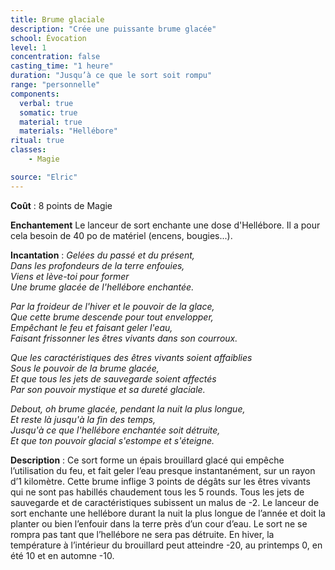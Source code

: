 ```yaml
---
title: Brume glaciale
description: "Crée une puissante brume glacée"
school: Évocation
level: 1
concentration: false
casting_time: "1 heure"
duration: "Jusqu’à ce que le sort soit rompu"
range: "personnelle"
components:
  verbal: true
  somatic: true
  material: true
  materials: "Hellébore"
ritual: true
classes:
    - Magie

source: "Elric"
---
```

**Coût** : 8 points de Magie  

**Enchantement** Le lanceur de sort enchante une dose d'Hellébore. Il a pour cela besoin de 40 po de matériel (encens, bougies...).  

**Incantation** : *Gelées du passé et du présent,*    
*Dans les profondeurs de la terre enfouies,*    
*Viens et lève-toi pour former*   
*Une brume glacée de l'hellébore enchantée.*    

*Par la froideur de l'hiver et le pouvoir de la glace,*    
*Que cette brume descende pour tout envelopper,*    
*Empêchant le feu et faisant geler l'eau,*    
*Faisant frissonner les êtres vivants dans son courroux.*    

*Que les caractéristiques des êtres vivants soient affaiblies*   
*Sous le pouvoir de la brume glacée,*    
*Et que tous les jets de sauvegarde soient affectés*    
*Par son pouvoir mystique et sa dureté glaciale.*   

*Debout, oh brume glacée, pendant la nuit la plus longue,*    
*Et reste là jusqu'à la fin des temps,*   
*Jusqu'à ce que l'hellébore enchantée soit détruite,*    
*Et que ton pouvoir glacial s'estompe et s'éteigne.*    

**Description** : Ce sort forme un épais brouillard glacé qui empêche l’utilisation du feu, et fait geler l’eau presque instantanément, sur un rayon d’1 kilomètre. Cette brume inflige 3 points de dégâts sur les êtres vivants qui ne sont pas habillés chaudement tous les 5 rounds. Tous les jets de sauvegarde et de caractéristiques subissent un malus de -2. Le lanceur de sort enchante une hellébore durant la nuit la plus longue de l’année et doit la planter ou bien l’enfouir dans la terre près d’un cour d’eau. Le sort ne se rompra pas tant que l’hellébore ne sera pas détruite. En hiver, la température à l’intérieur du brouillard peut atteindre -20, au printemps 0, en été 10 et en automne -10.  
